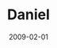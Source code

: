 ---
layout: message
category: message
series: "Lost Books"
title: "Daniel"
date: 2009-02-01
message_id: 543
---
